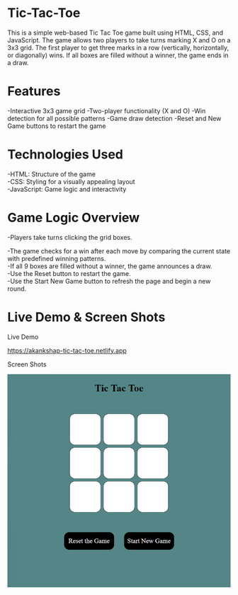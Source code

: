 # Tic-Tac-Toe

This is a simple web-based Tic Tac Toe game built using HTML, CSS, and JavaScript. The game allows two players to take turns marking X and O on a 3x3 grid. The first player to get three marks in a row (vertically, horizontally, or diagonally) wins. If all boxes are filled without a winner, the game ends in a draw.

# Features

-Interactive 3x3 game grid
-Two-player functionality (X and O)
-Win detection for all possible patterns
-Game draw detection
-Reset and New Game buttons to restart the game

# Technologies Used

-HTML: Structure of the game<br>
-CSS: Styling for a visually appealing layout<br>
-JavaScript: Game logic and interactivity<br>

# Game Logic Overview

-Players take turns clicking the grid boxes.

-The game checks for a win after each move by comparing the current state with predefined winning patterns.<br>
-If all 9 boxes are filled without a winner, the game announces a draw.<br>
-Use the Reset button to restart the game.<br>
-Use the Start New Game button to refresh the page and begin a new round.<br>

# Live Demo & Screen Shots

Live Demo

https://akankshap-tic-tac-toe.netlify.app
 
Screen Shots

![alt text](demo.png.png)